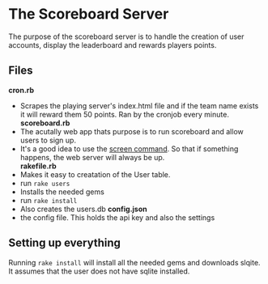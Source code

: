 # The Scoreboard Server

The purpose of the scoreboard server is to handle the creation of user accounts, display the leaderboard and rewards players points.

## Files
**cron.rb**
  - Scrapes the playing server's index.html file and if the team name exists it will reward them 50 points. Ran by the cronjob every minute.
**scoreboard.rb**
  - The acutally web app thats purpose is to run scoreboard and allow users to sign up.
  - It's a good idea to use the <a href="https://www.digitalocean.com/community/tutorials/how-to-install-and-use-screen-on-an-ubuntu-cloud-server">screen command<a>. So that if something happens, the web server will always be up.<br>
**rakefile.rb**
  - Makes it easy to creatation of the User table.
  - run ```rake users```
  - Installs the needed gems
  - run ```rake install```
  - Also creates the users.db
**config.json**
  - the config file. This holds the api key and also the settings
  

## Setting up everything
Running ```rake install``` will install all the needed gems and downloads slqite. It assumes that the user does not have sqlite installed.<br><br>



